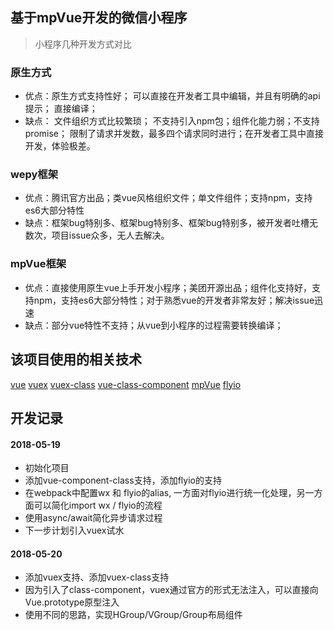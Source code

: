 ## 基于mpVue开发的微信小程序
 > 小程序几种开发方式对比
 ### 原生方式
 + 优点：原生方式支持性好； 可以直接在开发者工具中编辑，并且有明确的api提示； 直接编译；
 + 缺点： 文件组织方式比较繁琐； 不支持引入npm包；组件化能力弱；不支持promise； 限制了请求并发数，最多四个请求同时进行；在开发者工具中直接开发，体验极差。

 ### wepy框架
 + 优点：腾讯官方出品；类vue风格组织文件；单文件组件；支持npm，支持es6大部分特性
 + 缺点：框架bug特别多、框架bug特别多、框架bug特别多，被开发者吐槽无数次，项目issue众多，无人去解决。

 ### mpVue框架
 + 优点：直接使用原生vue上手开发小程序；美团开源出品；组件化支持好，支持npm，支持es6大部分特性；对于熟悉vue的开发者非常友好；解决issue迅速
 + 缺点：部分vue特性不支持；从vue到小程序的过程需要转换编译；

## 该项目使用的相关技术
[vue](https://cn.vuejs.org)
[vuex](https://vuex.vuejs.org/zh-cn/)
[vuex-class](https://www.npmjs.com/package/vuex-class)
[vue-class-component](https://www.npmjs.com/package/vue-class-component)
[mpVue](http://mpvue.com)
[flyio](https://wendux.github.io/dist/#/doc/flyio/wx)


## 开发记录

#### 2018-05-19
+ 初始化项目
+ 添加vue-component-class支持，添加flyio的支持
+ 在webpack中配置wx 和 flyio的alias, 一方面对flyio进行统一化处理，另一方面可以简化import wx / flyio的流程
+ 使用async/await简化异步请求过程
+ 下一步计划引入vuex试水

#### 2018-05-20
+ 添加vuex支持、添加vuex-class支持
+ 因为引入了class-component，vuex通过官方的形式无法注入，可以直接向Vue.prototype原型注入
+ 使用不同的思路，实现HGroup/VGroup/Group布局组件

